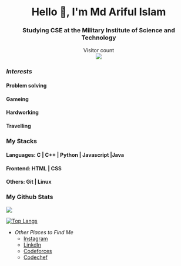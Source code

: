 <h1 align="center">Hello 👋, I'm Md Ariful Islam</h1>
<h3 align="center">Studying CSE at the Military Institute of Science and Technology</h3>



 <p align="center"> 
  Visitor count<br>
  <img src="https://profile-counter.glitch.me/arifulmist/count.svg" />
</p>


###  *Interests*
#### Problem solving
#### Gameing
#### Hardworking
#### Travelling


### My Stacks
#### Languages: C | C++ | Python | Javascript |Java
#### Frontend: HTML | CSS
#### Others: Git | Linux 

### My Github Stats
![](https://github-readme-stats.vercel.app/api?username=arifulmist&theme=cobalt&hide_border=false&include_all_commits=true&count_private=true)<br/>

 <!--  TOP LANGUAGES STATISTICS -->
 [![Top Langs](https://github-readme-stats.vercel.app/api/top-langs/?username=arifulmist&theme=dark&layout=compact&align=right&width=40%)](https://github.com/arifulmist/github-readme-stats)

- *Other Places to Find Me*
  - [Instagram](https://www.instagram.com/mdariful4901/)
  - [LinkdIn](https://www.linkedin.com/in/md-ariful-islam-b6b899270/)
  - [Codeforces](https://codeforces.com/profile/ariful101) 
  - [Codechef](https://www.codechef.com/users/ariful101) 
